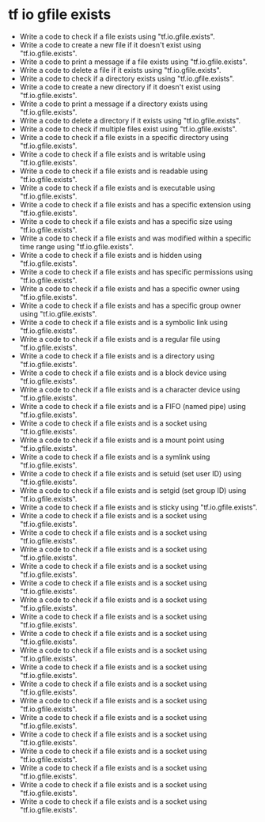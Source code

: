 # tf io gfile exists

- Write a code to check if a file exists using "tf.io.gfile.exists".
- Write a code to create a new file if it doesn't exist using "tf.io.gfile.exists".
- Write a code to print a message if a file exists using "tf.io.gfile.exists".
- Write a code to delete a file if it exists using "tf.io.gfile.exists".
- Write a code to check if a directory exists using "tf.io.gfile.exists".
- Write a code to create a new directory if it doesn't exist using "tf.io.gfile.exists".
- Write a code to print a message if a directory exists using "tf.io.gfile.exists".
- Write a code to delete a directory if it exists using "tf.io.gfile.exists".
- Write a code to check if multiple files exist using "tf.io.gfile.exists".
- Write a code to check if a file exists in a specific directory using "tf.io.gfile.exists".
- Write a code to check if a file exists and is writable using "tf.io.gfile.exists".
- Write a code to check if a file exists and is readable using "tf.io.gfile.exists".
- Write a code to check if a file exists and is executable using "tf.io.gfile.exists".
- Write a code to check if a file exists and has a specific extension using "tf.io.gfile.exists".
- Write a code to check if a file exists and has a specific size using "tf.io.gfile.exists".
- Write a code to check if a file exists and was modified within a specific time range using "tf.io.gfile.exists".
- Write a code to check if a file exists and is hidden using "tf.io.gfile.exists".
- Write a code to check if a file exists and has specific permissions using "tf.io.gfile.exists".
- Write a code to check if a file exists and has a specific owner using "tf.io.gfile.exists".
- Write a code to check if a file exists and has a specific group owner using "tf.io.gfile.exists".
- Write a code to check if a file exists and is a symbolic link using "tf.io.gfile.exists".
- Write a code to check if a file exists and is a regular file using "tf.io.gfile.exists".
- Write a code to check if a file exists and is a directory using "tf.io.gfile.exists".
- Write a code to check if a file exists and is a block device using "tf.io.gfile.exists".
- Write a code to check if a file exists and is a character device using "tf.io.gfile.exists".
- Write a code to check if a file exists and is a FIFO (named pipe) using "tf.io.gfile.exists".
- Write a code to check if a file exists and is a socket using "tf.io.gfile.exists".
- Write a code to check if a file exists and is a mount point using "tf.io.gfile.exists".
- Write a code to check if a file exists and is a symlink using "tf.io.gfile.exists".
- Write a code to check if a file exists and is setuid (set user ID) using "tf.io.gfile.exists".
- Write a code to check if a file exists and is setgid (set group ID) using "tf.io.gfile.exists".
- Write a code to check if a file exists and is sticky using "tf.io.gfile.exists".
- Write a code to check if a file exists and is a socket using "tf.io.gfile.exists".
- Write a code to check if a file exists and is a socket using "tf.io.gfile.exists".
- Write a code to check if a file exists and is a socket using "tf.io.gfile.exists".
- Write a code to check if a file exists and is a socket using "tf.io.gfile.exists".
- Write a code to check if a file exists and is a socket using "tf.io.gfile.exists".
- Write a code to check if a file exists and is a socket using "tf.io.gfile.exists".
- Write a code to check if a file exists and is a socket using "tf.io.gfile.exists".
- Write a code to check if a file exists and is a socket using "tf.io.gfile.exists".
- Write a code to check if a file exists and is a socket using "tf.io.gfile.exists".
- Write a code to check if a file exists and is a socket using "tf.io.gfile.exists".
- Write a code to check if a file exists and is a socket using "tf.io.gfile.exists".
- Write a code to check if a file exists and is a socket using "tf.io.gfile.exists".
- Write a code to check if a file exists and is a socket using "tf.io.gfile.exists".
- Write a code to check if a file exists and is a socket using "tf.io.gfile.exists".
- Write a code to check if a file exists and is a socket using "tf.io.gfile.exists".
- Write a code to check if a file exists and is a socket using "tf.io.gfile.exists".
- Write a code to check if a file exists and is a socket using "tf.io.gfile.exists".
- Write a code to check if a file exists and is a socket using "tf.io.gfile.exists".